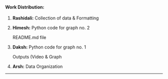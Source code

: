 
#### Work Distribution:

1. **Rashidali:**
   Collection of data & Formatting
   
2. **Himesh:**
   Python code for graph no. 2
   
   README.md file
   
4. **Daksh:**
   Python code for graph no. 1
   
   Outputs (Video & Graph

6. **Arsh:**
   Data Organization

---
